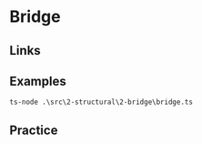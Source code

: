 # Bridge

## Links

## Examples

```terminal
ts-node .\src\2-structural\2-bridge\bridge.ts
```

## Practice